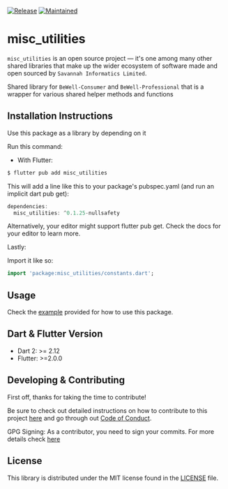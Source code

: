 [![Release](https://img.shields.io/badge/PreRelease-^0.1.25-success.svg?style=for-the-badge)](https://shields.io/)
[![Maintained](https://img.shields.io/badge/Maintained-Actively-informational.svg?style=for-the-badge)](https://shields.io/)

# misc_utilities

`misc_utilities` is an open source project &mdash; it's one among many other shared libraries that make up the wider ecosystem of software made and open sourced by `Savannah Informatics Limited`.

Shared library for `BeWell-Consumer` and `BeWell-Professional` that is a wrapper for various shared helper methods and functions

## Installation Instructions

Use this package as a library by depending on it

Run this command:

- With Flutter:

```dart
$ flutter pub add misc_utilities
```

This will add a line like this to your package's pubspec.yaml (and run an implicit dart pub get):

```dart
dependencies:
  misc_utilities: ^0.1.25-nullsafety
```

Alternatively, your editor might support flutter pub get. Check the docs for your editor to learn more.

Lastly:

Import it like so:

```dart
import 'package:misc_utilities/constants.dart';
```


## Usage

Check the [example](https://github.com/savannahghi/misc_utilities/blob/main/example/readme.md) provided for how to use this package.

## Dart & Flutter Version

- Dart 2: >= 2.12
- Flutter: >=2.0.0

## Developing & Contributing

First off, thanks for taking the time to contribute!

Be sure to check out detailed instructions on how to contribute to this project [here](https://github.com/savannahghi/misc_utilities/blob/main/CONTRIBUTING.md) and go through out [Code of Conduct](https://github.com/savannahghi/misc_utilities/blob/main/CODE_OF_CONDUCT.md).

GPG Signing: 
As a contributor, you need to sign your commits. For more details check [here](https://docs.github.com/en/github/authenticating-to-github/managing-commit-signature-verification/signing-commits)

## License

This library is distributed under the MIT license found in the [LICENSE](https://github.com/savannahghi/misc_utilities/blob/main/LICENSE) file.